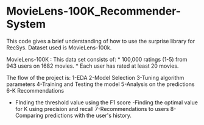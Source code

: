 # MovieLens-100K_Recommender-System

This code gives a brief understanding of how to use the surprise library for RecSys. Dataset used is MovieLens-100k.

MovieLens-100K : This data set consists of:
	* 100,000 ratings (1-5) from 943 users on 1682 movies. 
	* Each user has rated at least 20 movies.

The flow of the project is:
1-EDA
2-Model Selection
3-Tuning algorithm parameters
4-Training and Testing the model
5-Analysis on the predictions
6-K Recommendations
  - FInding the threshold value using the F1 score
  -Finding the optimal value for K using precision and recall
7-Recommendations to users
8-Comparing predictions with the user's history.
